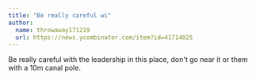 ```yaml
---
title: "Be really careful wi"
author:
  name: throwaway171219
  url: https://news.ycombinator.com/item?id=41714025
---
```

Be really careful with the leadership in this place, don&#x27;t go near it or them with a 10m canal pole.
<JobApplication />
